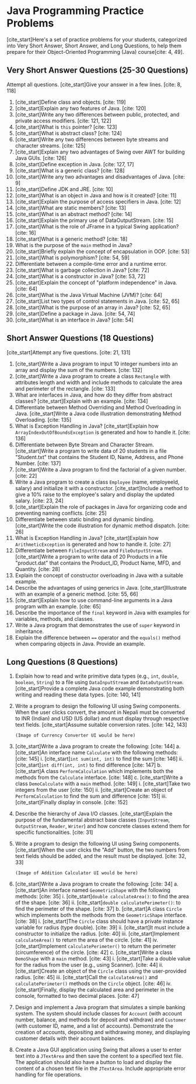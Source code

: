 # Java Programming Practice Problems

[cite_start]Here's a set of practice problems for your students, categorized into Very Short Answer, Short Answer, and Long Questions, to help them prepare for their Object-Oriented Programming (Java) course[cite: 4, 49].

## Very Short Answer Questions (25-30 Questions)

Attempt all questions. [cite_start]Give your answer in a few lines. [cite: 8, 118]

1.  [cite_start]Define class and objects. [cite: 119]
2.  [cite_start]Explain any two features of Java. [cite: 120]
3.  [cite_start]Write any two differences between public, protected, and private access modifiers. [cite: 121, 122]
4.  [cite_start]What is `this` pointer? [cite: 123]
5.  [cite_start]What is abstract class? [cite: 124]
6.  [cite_start]Write any two differences between byte streams and character streams. [cite: 125]
7.  [cite_start]Explain any two advantages of Swing over AWT for building Java GUIs. [cite: 126]
8.  [cite_start]Define exception in Java. [cite: 127, 17]
9.  [cite_start]What is a generic class? [cite: 128]
10. [cite_start]Write any two advantages and disadvantages of Java. [cite: 9]
11. [cite_start]Define JDK and JRE. [cite: 10]
12. [cite_start]What is an object in Java and how is it created? [cite: 11]
13. [cite_start]Explain the purpose of access specifiers in Java. [cite: 12]
14. [cite_start]What are static members? [cite: 13]
15. [cite_start]What is an abstract method? [cite: 14]
16. [cite_start]Explain the primary use of DataOutputStream. [cite: 15]
17. [cite_start]What is the role of JFrame in a typical Swing application? [cite: 16]
18. [cite_start]What is a generic method? [cite: 18]
19. What is the purpose of the `main` method in Java?
20. [cite_start]Briefly explain the concept of encapsulation in OOP. [cite: 53]
21. [cite_start]What is polymorphism? [cite: 54, 59]
22. Differentiate between a compile-time error and a runtime error.
23. [cite_start]What is garbage collection in Java? [cite: 72]
24. [cite_start]What is a constructor in Java? [cite: 53, 72]
25. [cite_start]Explain the concept of "platform independence" in Java. [cite: 64]
26. [cite_start]What is the Java Virtual Machine (JVM)? [cite: 64]
27. [cite_start]List two types of control statements in Java. [cite: 52, 65]
28. [cite_start]What is the purpose of an array in Java? [cite: 52, 65]
29. [cite_start]Define a package in Java. [cite: 54, 74]
30. [cite_start]What is an interface in Java? [cite: 54]

## Short Answer Questions (18 Questions)

[cite_start]Attempt any five questions. [cite: 21, 131]

1.  [cite_start]Write a Java program to input 10 integer numbers into an array and display the sum of the numbers. [cite: 132]
2.  [cite_start]Write a Java program to create a class `Rectangle` with attributes length and width and include methods to calculate the area and perimeter of the rectangle. [cite: 133]
3.  What are interfaces in Java, and how do they differ from abstract classes? [cite_start]Explain with an example. [cite: 134]
4.  Differentiate between Method Overriding and Method Overloading in Java. [cite_start]Write a Java code illustration demonstrating Method Overloading. [cite: 135]
5.  What is Exception Handling in Java? [cite_start]Explain how `ArrayIndexOutOfBoundsException` is generated and how to handle it. [cite: 136]
6.  Differentiate between Byte Stream and Character Stream. [cite_start]Write a program to write data of 20 students in a file "Student.txt" that contains the Student ID, Name, Address, and Phone Number. [cite: 137]
7.  [cite_start]Write a Java program to find the factorial of a given number. [cite: 22]
8.  Write a Java program to create a class `Employee` (name, employeeId, salary) and initialize it with a constructor. [cite_start]Include a method to give a 10% raise to the employee's salary and display the updated salary. [cite: 23, 24]
9.  [cite_start]Explain the role of packages in Java for organizing code and preventing naming conflicts. [cite: 25]
10. Differentiate between static binding and dynamic binding. [cite_start]Write the code illustration for dynamic method dispatch. [cite: 26]
11. What is Exception Handling in Java? [cite_start]Explain how `ArithmeticException` is generated and how to handle it. [cite: 27]
12. Differentiate between `FileInputStream` and `FileOutputStream`. [cite_start]Write a program to write data of 20 Products in a file "product.dat" that contains the Product_ID, Product Name, MFD, and Quantity. [cite: 28]
13. Explain the concept of constructor overloading in Java with a suitable example.
14. Describe the advantages of using generics in Java. [cite_start]Illustrate with an example of a generic method. [cite: 55, 66]
15. [cite_start]Explain how to use command-line arguments in a Java program with an example. [cite: 65]
16. Describe the importance of the `final` keyword in Java with examples for variables, methods, and classes.
17. Write a Java program that demonstrates the use of `super` keyword in inheritance.
18. Explain the difference between `==` operator and the `equals()` method when comparing objects in Java. Provide an example.

## Long Questions (8 Questions)

1.  Explain how to read and write primitive data types (e.g., `int`, `double`, `boolean`, `String`) to a file using `DataInputStream` and `DataOutputStream`. [cite_start]Provide a complete Java code example demonstrating both writing and reading these data types. [cite: 140, 141]
2.  Write a program to design the following UI using Swing components. When the user clicks convert, the amount in Nepali must be converted to INR (Indian) and USD (US dollar) and must display through respective text fields. [cite_start]Assume suitable conversion rates. [cite: 142, 143]

    ```
    (Image of Currency Converter UI would be here)
    ```

3.  [cite_start]Write a Java program to create the following: [cite: 144]
    a. [cite_start]An interface name `Calculate` with the following methods: [cite: 145]
        i. [cite_start]`int sum(int, int)` to find the sum [cite: 146]
        ii. [cite_start]`int diff(int, int)` to find difference [cite: 147]
    b. [cite_start]A class `PerformCalculation` which implements both the methods from the `Calculate` interface. [cite: 148]
    c. [cite_start]Write a class `DemoCalculate` with a `main` method. [cite: 149]
        i. [cite_start]Take two integers from the user [cite: 150]
        ii. [cite_start]Create an object of `PerformCalculation` to find the sum and difference [cite: 151]
        iii. [cite_start]Finally display in console. [cite: 152]
4.  Describe the hierarchy of Java I/O classes. [cite_start]Explain the purpose of the fundamental abstract base classes (`InputStream`, `OutputStream`, `Reader`, `Writer`) and how concrete classes extend them for specific functionalities. [cite: 31]
5.  Write a program to design the following UI using Swing components. [cite_start]When the user clicks the "Add" button, the two numbers from text fields should be added, and the result must be displayed. [cite: 32, 33]

    ```
    (Image of Addition Calculator UI would be here)
    ```

6.  [cite_start]Write a Java program to create the following: [cite: 34]
    a. [cite_start]An interface named `GeometricShape` with the following methods: [cite: 35]
        i. [cite_start]`double calculateArea()`: to find the area of the shape. [cite: 36]
        ii. [cite_start]`double calculatePerimeter()`: to find the perimeter of the shape. [cite: 37]
    b. [cite_start]A class `Circle` which implements both the methods from the `GeometricShape` interface. [cite: 38]
        i. [cite_start]The `Circle` class should have a private instance variable for radius (type double). [cite: 39]
        ii. [cite_start]It must include a constructor to initialize the radius. [cite: 40]
        iii. [cite_start]Implement `calculateArea()` to return the area of the circle. [cite: 41]
        iv. [cite_start]Implement `calculatePerimeter()` to return the perimeter (circumference) of the circle. [cite: 42]
    c. [cite_start]Write a class `DemoShape` with a `main` method. [cite: 43]
        i. [cite_start]Take a double value for the radius from the user (e.g., using Scanner). [cite: 44]
        ii. [cite_start]Create an object of the `Circle` class using the user-provided radius. [cite: 45]
        iii. [cite_start]Call the `calculateArea()` and `calculatePerimeter()` methods on the `Circle` object. [cite: 46]
        iv. [cite_start]Finally, display the calculated area and perimeter in the console, formatted to two decimal places. [cite: 47]
7.  Design and implement a Java program that simulates a simple banking system. The system should include classes for `Account` (with account number, balance, and methods for deposit and withdraw) and `Customer` (with customer ID, name, and a list of accounts). Demonstrate the creation of accounts, depositing and withdrawing money, and displaying customer details with their account balances.
8.  Create a Java GUI application using Swing that allows a user to enter text into a `JTextArea` and then save the content to a specified text file. The application should also have a button to load and display the content of a chosen text file in the `JTextArea`. Include appropriate error handling for file operations.